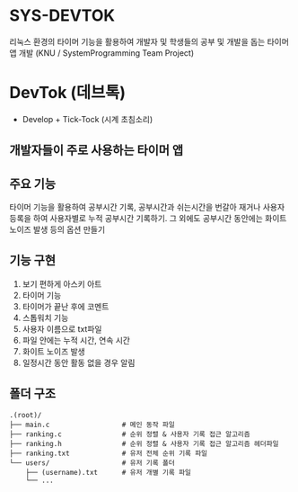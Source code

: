 # SYS-DEVTOK
리눅스 환경의 타이머 기능을 활용하여 개발자 및 학생들의 공부 및 개발을 돕는 타이머 앱 개발 (KNU / SystemProgramming Team Project)

# DevTok (데브톡)
- Develop + Tick-Tock (시계 초침소리)
## 개발자들이 주로 사용하는 타이머 앱

## 주요 기능
타이머 기능을 활용하여 공부시간 기록, 공부시간과 쉬는시간을 번갈아 재거나 사용자 등록을 하여 사용자별로 누적 공부시간 기록하기. 그 외에도 공부시간 동안에는 화이트 노이즈 발생 등의 옵션 만들기

## 기능 구현
1. 보기 편하게 아스키 아트
2. 타이머 기능
3. 타이머가 끝난 후에 코멘트
4. 스톱워치 기능
5. 사용자 이름으로 txt파일
6. 파일 안에는 누적 시간, 연속 시간
7. 화이트 노이즈 발생
8. 일정시간 동안 활동 없을 경우 알림

## 폴더 구조
```
.(root)/
├── main.c                  # 메인 동작 파일
├── ranking.c               # 순위 정렬 & 사용자 기록 접근 알고리즘
├── ranking.h               # 순위 정렬 & 사용자 기록 접근 알고리즘 헤더파일
├── ranking.txt             # 유저 전체 순위 기록 파일
└── users/                  # 유저 기록 폴더
    ├── (username).txt      # 유저 개별 기록 파일
    └── ...
```
